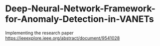 # Deep-Neural-Network-Framework-for-Anomaly-Detection-in-VANETs
Implementing the research paper https://ieeexplore.ieee.org/abstract/document/9541028
